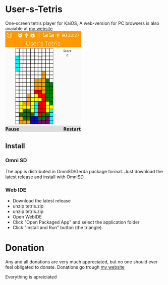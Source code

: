 # User-s-Tetris
One-screen tetris player for KaiOS, A web-version for PC browsers is also avaiable at [my website](https://twester.tk/tetris.html)  
![screenshot](2020-11-12-22-27-39.png)

## Install

### Omni SD
The app is distributed in OmniSD/Gerda package format. Just download the latest release and install with OmniSD

### Web IDE
- Download the latest release
- unzip tetris.zip
- unzip tetris.zip
- Open WebIDE
- Click "Open Packaged App" and select the application folder
- Click "Install and Run" button (the triangle).

# Donation
Any and all donations are very much appreciated, but no one should ever feel obligated to donate.
Donations go trough [my website](https://twester.tk/ssg/donations.html)

Everything is apreiciated
